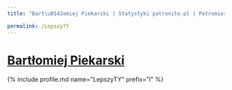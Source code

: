 ```yaml
---
title: "Bart\u0142omiej Piekarski | Statystyki patronite.pl | Patromierz"

permalink: /LepszyTY
---
```


# [Bartłomiej Piekarski](https://patronite.pl/LepszyTY)

{% include profile.md name="LepszyTY" prefix="l" %}
